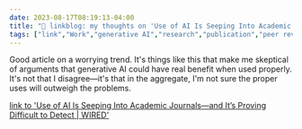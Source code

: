 ---date: 2023-08-17T08:19:13-04:00title: "🔗 linkblog: my thoughts on 'Use of AI Is Seeping Into Academic Journals—and It’s Proving Difficult to Detect | WIRED'"tags: ["link","Work","generative AI","research","publication","peer review"]---Good article on a worrying trend. It's things like this that make me skeptical of arguments that generative AI could have real benefit when used properly. It's not that I disagree—it's that in the aggregate, I'm not sure the proper uses will outweigh the problems.   [link to 'Use of AI Is Seeping Into Academic Journals—and It’s Proving Difficult to Detect | WIRED'](https://www.wired.com/story/use-of-ai-is-seeping-into-academic-journals-and-its-proving-difficult-to-detect/)